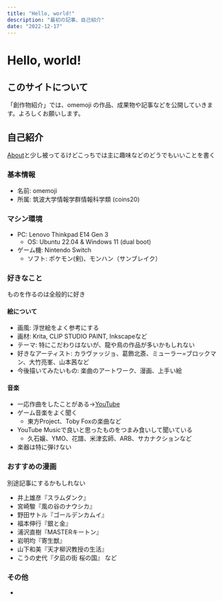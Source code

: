 ```yaml
---
title: "Hello, world!"
description: "最初の記事、自己紹介"
date: "2022-12-17"
---
```


# Hello, world!

## このサイトについて

「創作物紹介」では、omemoji の作品、成果物や記事などを公開していきます。よろしくお願いします。

## 自己紹介

[About](/about)と少し被ってるけどこっちでは主に趣味などのどうでもいいことを書く

### 基本情報

- 名前: omemoji
- 所属: 筑波大学情報学群情報科学類 (coins20)

### マシン環境
- PC: Lenovo Thinkpad E14 Gen 3
  - OS: Ubuntu 22.04 & Windows 11 (dual boot)
- ゲーム機: Nintendo Switch
  - ソフト: ポケモン(剣)、モンハン（サンブレイク） 

### 好きなこと
ものを作るのは全般的に好き
#### 絵について
- 画風: 浮世絵をよく参考にする
- 画材: Krita, CLIP STUDIO PAINT, Inkscapeなど
- テーマ: 特にこだわりはないが、龍や鳥の作品が多いかもしれない
- 好きなアーティスト: カラヴァッジョ、葛飾北斎、ミューラー=ブロックマン、大竹亮峯、山本茜など
- 今後描いてみたいもの: 楽曲のアートワーク、漫画、上手い絵

#### 音楽
- 一応作曲をしたことがある→[YouTube](https://www.youtube.com/channel/UCe1R2Wcu50u9Nm_HkZO6llA)
- ゲーム音楽をよく聞く
  - 東方Project、Toby Foxの楽曲など
- YouTube Musicで良いと思ったものをつまみ食いして聞いている
  - 久石嬢、YMO、花譜、米津玄師、ARB、サカナクションなど 
- 楽器は特に弾けない
### おすすめの漫画
別途記事にするかもしれない
- 井上雄彦『スラムダンク』
- 宮崎駿『風の谷のナウシカ』
- 野田サトル『ゴールデンカムイ』
- 福本伸行『銀と金』
- 浦沢直樹『MASTERキートン』
- 岩明均『寄生獣』
- 山下和美『天才柳沢教授の生活』
- こうの史代『夕凪の街 桜の国』
など

### その他
- 
